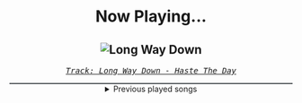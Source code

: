 <div align="center"> 
<h1>Now Playing...</h1>

![Long Way Down](https://i.scdn.co/image/ab67616d00001e02187eb31a4be256804d3e1d76)
--
_<samp><a href="https://open.spotify.com/track/4PdVdHI9CYbTotC2TP7Hps">Track: Long Way Down - Haste The Day</a></samp>_

<div style="border: 1px #4B5054 solid"></div>
<details>
  <summary>
    Previous played songs
  </summary>
  <table>
    <thead>
      <tr>
        <th>
          Artist
        </th>
        <th>
          Song
        </th>
        <th>
          Link
        </th>
      </tr>
    </thead>
    <tbody>
      <tr><td>Haste The Day</td><td>Long Way Down</td><td><a href="https://open.spotify.com/track/4PdVdHI9CYbTotC2TP7Hps">https://open.spotify.com/track/4PdVdHI9CYbTotC2TP7Hps</a></td></tr><tr><td>Yellowcard</td><td>Breathing</td><td><a href="https://open.spotify.com/track/0DxN6Ywom8nnndyQXdSBPy">https://open.spotify.com/track/0DxN6Ywom8nnndyQXdSBPy</a></td></tr><tr><td>Mark Morton</td><td>Cross Off</td><td><a href="https://open.spotify.com/track/3EAeH1G0BoxQIX8SmgjqAy">https://open.spotify.com/track/3EAeH1G0BoxQIX8SmgjqAy</a></td></tr><tr><td>Guano Apes</td><td>Open Your Eyes</td><td><a href="https://open.spotify.com/track/5oxpT46KeiEuckYnChgFFT">https://open.spotify.com/track/5oxpT46KeiEuckYnChgFFT</a></td></tr><tr><td>Saliva</td><td>Click Click Boom</td><td><a href="https://open.spotify.com/track/2CGDxXXYbkPOyRXHzQbqkT">https://open.spotify.com/track/2CGDxXXYbkPOyRXHzQbqkT</a></td></tr><tr><td>Linkin Park</td><td>Points of Authority</td><td><a href="https://open.spotify.com/track/5egqKwgK5r5rvGD1LrtR7J">https://open.spotify.com/track/5egqKwgK5r5rvGD1LrtR7J</a></td></tr><tr><td>Puddle Of Mudd</td><td>Blurry</td><td><a href="https://open.spotify.com/track/0FLBNqc5oAiTt4J2e3fe3y">https://open.spotify.com/track/0FLBNqc5oAiTt4J2e3fe3y</a></td></tr><tr><td>Rise Against</td><td>Worth Dying For</td><td><a href="https://open.spotify.com/track/2fFdjMCVUnIBU1jiKLBIKH">https://open.spotify.com/track/2fFdjMCVUnIBU1jiKLBIKH</a></td></tr><tr><td>Soil</td><td>Can You Heal Me</td><td><a href="https://open.spotify.com/track/58epTn9D7wZA0070mQEYKi">https://open.spotify.com/track/58epTn9D7wZA0070mQEYKi</a></td></tr><tr><td>For The Fallen Dreams</td><td>Unstoppable</td><td><a href="https://open.spotify.com/track/7y6jkqSp6u51jSEbadP5xE">https://open.spotify.com/track/7y6jkqSp6u51jSEbadP5xE</a></td></tr><tr><td>Daughtry</td><td>It's Not Over</td><td><a href="https://open.spotify.com/track/2DRasE1gfOu7JeQT0oNz1m">https://open.spotify.com/track/2DRasE1gfOu7JeQT0oNz1m</a></td></tr><tr><td>Sevendust</td><td>Enemy</td><td><a href="https://open.spotify.com/track/1BU4ky3CgfqdYmSBfJeV9j">https://open.spotify.com/track/1BU4ky3CgfqdYmSBfJeV9j</a></td></tr><tr><td>Subkulture</td><td>Erasus - feat. Celldweller</td><td><a href="https://open.spotify.com/track/7nulQV4GAPHJmqWzEGDdHd">https://open.spotify.com/track/7nulQV4GAPHJmqWzEGDdHd</a></td></tr><tr><td>Adept</td><td>At Least Give Me My Dreams Back, You Negligent Whore!</td><td><a href="https://open.spotify.com/track/5YiZqG8WWYLjbhL5v9vbWw">https://open.spotify.com/track/5YiZqG8WWYLjbhL5v9vbWw</a></td></tr><tr><td>Dry Kill Logic</td><td>Kingdom Of The Blind</td><td><a href="https://open.spotify.com/track/0a5P08i44X46GJoeVXNSZv">https://open.spotify.com/track/0a5P08i44X46GJoeVXNSZv</a></td></tr><tr><td>Within Temptation</td><td>Forsaken</td><td><a href="https://open.spotify.com/track/2SblpmjyQLiiJ1iXkMDFxy">https://open.spotify.com/track/2SblpmjyQLiiJ1iXkMDFxy</a></td></tr><tr><td>Kala</td><td>Take It Away</td><td><a href="https://open.spotify.com/track/09MKDRxCS1f6HkDoIeTMWM">https://open.spotify.com/track/09MKDRxCS1f6HkDoIeTMWM</a></td></tr><tr><td>Breaking Benjamin</td><td>Had Enough</td><td><a href="https://open.spotify.com/track/7u93rCmIM9mBoT4mvfUBTZ">https://open.spotify.com/track/7u93rCmIM9mBoT4mvfUBTZ</a></td></tr><tr><td>Bullet For My Valentine</td><td>Hand Of Blood</td><td><a href="https://open.spotify.com/track/0A6PfIp2V8Z5L8rqKUpDvG">https://open.spotify.com/track/0A6PfIp2V8Z5L8rqKUpDvG</a></td></tr><tr><td>Cold Kingdom</td><td>A New Disaster</td><td><a href="https://open.spotify.com/track/0r82w1WB1ldZbGz7rxESy6">https://open.spotify.com/track/0r82w1WB1ldZbGz7rxESy6</a></td></tr>
    </tbody>
  </table>
</details>

</div>
